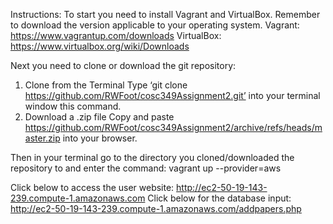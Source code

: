 Instructions: To start you need to install Vagrant and VirtualBox. Remember to download the version applicable to your operating system.
Vagrant: https://www.vagrantup.com/downloads
VirtualBox: https://www.virtualbox.org/wiki/Downloads

Next you need to clone or download the git repository:
1.	Clone from the Terminal Type ‘git clone https://github.com/RWFoot/cosc349Assignment2.git’ into your terminal window this command.
2.	Download a .zip file Copy and paste https://github.com/RWFoot/cosc349Assignment2/archive/refs/heads/master.zip into your browser.

Then in your terminal go to the directory you cloned/downloaded the repository to and enter the command: vagrant up --provider=aws

Click below to access the user website:
http://ec2-50-19-143-239.compute-1.amazonaws.com 
Click below for the database input:
http://ec2-50-19-143-239.compute-1.amazonaws.com/addpapers.php
